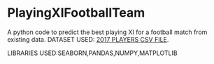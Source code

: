 # PlayingXIFootballTeam
A python code to predict the best playing XI for a football match from existing data.
DATASET USED: [2017 PLAYERS CSV FILE]([https://pages.github.com/](https://www.kaggle.com/datasets/artimous/complete-fifa-2017-player-dataset-global/data)).

LIBRARIES USED:SEABORN,PANDAS,NUMPY,MATPLOTLIB

